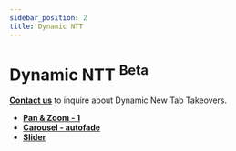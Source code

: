 ```yaml
---
sidebar_position: 2
title: Dynamic NTT
---
```


# Dynamic NTT <sup>Beta</sup>

**[Contact us](https://ads.brave.com/contact)** to inquire about Dynamic New Tab Takeovers.

- <a href="/demos/dynamic-ntt/pan-and-zoom-1" target="_blank">**Pan & Zoom - 1**</a>
- <a href="/demos/dynamic-ntt/carousel-autofade" target="_blank">**Carousel - autofade**</a>
- <a href="/demos/dynamic-ntt/slider" target="_blank">**Slider**</a>